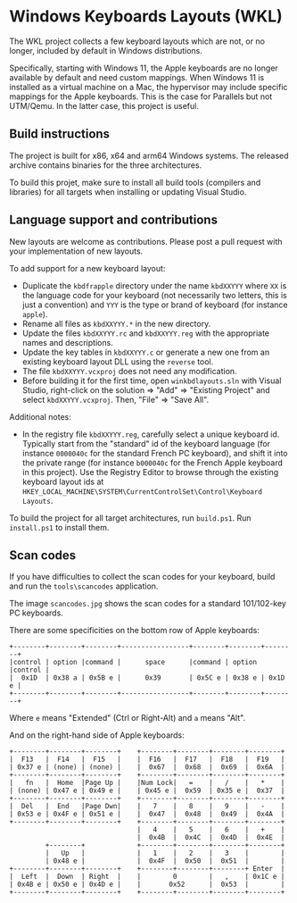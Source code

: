 # Windows Keyboards Layouts (WKL)

The WKL project collects a few keyboard layouts which are not,
or no longer, included by default in Windows distributions.

Specifically, starting with Windows 11, the Apple keyboards
are no longer available by default and need custom mappings.
When Windows 11 is installed as a virtual machine on a Mac,
the hypervisor may include specific mappings for the Apple
keyboards. This is the case for Parallels but not UTM/Qemu.
In the latter case, this project is useful.

## Build instructions

The project is built for x86, x64 and arm64 Windows systems.
The released archive contains binaries for the three architectures.

To build this projet, make sure to install all build tools
(compilers and libraries) for all targets when installing or
updating Visual Studio.

## Language support and contributions

New layouts are welcome as contributions. Please post a pull request
with your implementation of new layouts.

To add support for a new keyboard layout:

- Duplicate the `kbdfrapple` directory under the name `kbdXXYYY` where
  `XX` is the language code for your keyboard (not necessarily two letters,
  this is just a convention) and `YYY` is the type or brand of keyboard
  (for instance `apple`).
- Rename all files as `kbdXXYYY.*` in the new directory.
- Update the files `kbdXXYYY.rc` and `kbdXXYYY.reg` with the appropriate
  names and descriptions.
- Update the key tables in `kbdXXYYY.c` or generate a new one from an existing
  keyboard layout DLL using the `reverse` tool.
- The file `kbdXXYYY.vcxproj` does not need any modification.
- Before building it for the first time, open `winkbdlayouts.sln` with
  Visual Studio, right-click on the solution => "Add" => "Existing Project" and
  select `kbdXXYYY.vcxproj`. Then, "File" => "Save All".

Additional notes:

- In the registry file `kbdXXYYY.reg`, carefully select a unique keyboard id.
  Typically start from the "standard" id of the keyboard language (for instance
  `0000040c` for the standard French PC keyboard), and shift it into the private
  range (for instance `b000040c` for the French Apple keyboard in this project).
  Use the Registry Editor to browse through the existing keyboard layout ids at
  `HKEY_LOCAL_MACHINE\SYSTEM\CurrentControlSet\Control\Keyboard Layouts`.

To build the project for all target architectures, run `build.ps1`.
Run `install.ps1` to install them.

## Scan codes

If you have difficulties to collect the scan codes for your keyboard,
build and run the `tools\scancodes` application.

The image `scancodes.jpg` shows the scan codes for a standard
101/102-key PC keyboards.

There are some specificities on the bottom row of Apple keyboards:
~~~
+--------+--------+--------+-----------------+--------+--------+--------+
|control | option |command |      space      |command | option |control |
|  0x1D  | 0x38 a | 0x5B e |      0x39       | 0x5C e | 0x38 e | 0x1D e |
+--------+--------+--------+-----------------+--------+--------+--------+
~~~
Where `e` means "Extended" (Ctrl or Right-Alt) and `a` means "Alt".

And on the right-hand side of Apple keyboards:
~~~
+--------+--------+--------+    +--------+--------+--------+--------+
|  F13   |  F14   |  F15   |    |  F16   |  F17   |  F18   |  F19   |
| 0x37 e | (none) | (none) |    |  0x67  |  0x68  |  0x69  |  0x6A  |
+--------+--------+--------+    +--------+--------+--------+--------+
|   fn   |  Home  |Page Up |    |Num Lock|   =    |   /    |   *    |
| (none) | 0x47 e | 0x49 e |    | 0x45 e |  0x59  | 0x35 e |  0x37  |
+--------+--------+--------+    +--------+--------+--------+--------+
|  Del   |  End   |Page Dwn|    |   7    |   8    |   9    |   -    |
| 0x53 e | 0x4F e | 0x51 e |    |  0x47  |  0x48  |  0x49  |  0x4A  |
+--------+--------+--------+    +--------+--------+--------+--------+
                                |   4    |   5    |   6    |   +    |
                                |  0x4B  |  0x4C  |  0x4D  |  0x4E  |
         +--------+             +--------+--------+--------+--------+
         |   Up   |             |   1    |   2    |   3    |        |
         | 0x48 e |             |  0x4F  |  0x50  |  0x51  |        |
+--------+--------+--------+    +--------+--------+--------+ Enter  |
|  Left  |  Down  | Right  |    |        0        |   ,    | 0x1C e |
| 0x4B e | 0x50 e | 0x4D e |    |       0x52      |  0x53  |        |
+--------+--------+--------+    +--------+--------+--------+--------+
~~~

